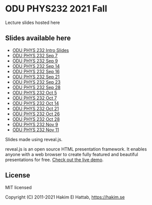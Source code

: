 # ODU PHYS232 2021 Fall
Lecture slides hosted here

## Slides available here
- [ODU PHYS 232 Intro Slides](PHYS232-Course-Intro.html)
- [ODU PHYS 232 Sep 7](PHYS232-09-07.html)
- [ODU PHYS 232 Sep 9](PHYS232-09-09.html)
- [ODU PHYS 232 Sep 14](PHYS232-09-14.html)
- [ODU PHYS 232 Sep 16](PHYS232-09-16.html)
- [ODU PHYS 232 Sep 21](PHYS232-09-21.html)
- [ODU PHYS 232 Sep 23](PHYS232-09-23.html)
- [ODU PHYS 232 Sep 28](PHYS232-09-28.html)
- [ODU PHYS 232 Oct 5](PHYS232-10-05.html)
- [ODU PHYS 232 Oct 7](PHYS232-10-07.html)
- [ODU PHYS 232 Oct 14](PHYS232-10-14.html)
- [ODU PHYS 232 Oct 21](PHYS232-10-21.html)
- [ODU PHYS 232 Oct 26](PHYS232-10-26.html)
- [ODU PHYS 232 Oct 28](PHYS232-10-28.html)
- [ODU PHYS 232 Nov 9](PHYS232-11-09.html)
- [ODU PHYS 232 Nov 11](PHYS232-11-11.html)

<p>
Slides made using reveal.js.

reveal.js is an open source HTML presentation framework. It enables anyone with a web browser to create fully featured and beautiful presentations for free. [Check out the live demo](https://revealjs.com/).
</p>


## License

MIT licensed

Copyright (C) 2011-2021 Hakim El Hattab, https://hakim.se

